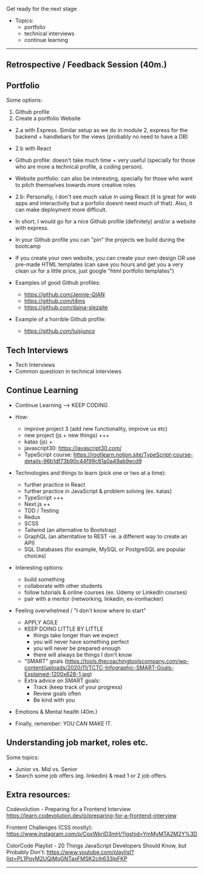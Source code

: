 

<!-- Status: draft -->



Get ready for the next stage

  - Topics:
    - portfolio
    - technical interviews
    - continue learning

____


## Retrospective / Feedback Session (40m.)


## Portfolio

<!--

Slides (WIP): 

https://docs.google.com/presentation/d/1Q3chdaEdK8VTq4tQFQDxBo0jjZL1mZ6Dr7XOQvLYwDU/edit?usp=sharing

-->

Some options:

1. Github profile
2. Create a portfolio Website
  - 2.a with Express. Similar setup as we do in module 2, express for the backend + handlebars for the views (probably no need to have a DB)
  - 2.b with React


- Github profile: doesn't take much time + very useful (specially for those who are more a technical profile, a coding person).
- Website portfolio: can also be interesting, specially for those who want to pitch themselves towards more creative roles


- 2.b: Personally, I don't see much value in using React (it is great for web apps and interactivity but a porfolio doesnt need much of that). Also, it can make deployment more difficult.

- In short, I would go for a nice Github profile (definitely) and/or a website with express.

- In your Github profile you can "pin" the projects we build during the bootcamp

- If you create your own website, you can create your own design OR use pre-made HTML templates (can save you hours and get you a very clean ux for a little price, just google "html portfolio templates")


- Examples of good Github profiles:
  - https://github.com/Jennie-QIAN
  - https://github.com/t4ms
  - https://github.com/daina-slezaite

- Example of a horrible Github profile:
  - https://github.com/luisjunco





## Tech Interviews
  - Tech Interviews
  - Common questiosn in technical interviews

<!--

Slides (WIP): 

https://docs.google.com/presentation/d/17JxJ4gi5aswc7XmXb2OC9auOLHItiSkwTxuiwZLYChs/edit?usp=sharing

-->

## Continue Learning

  - Continue Learning --> KEEP CODING

  - How: 
      - improve project 3 (add new functionality, improve ux etc)
      - new project (js + new things) +++
      - katas (js) +
      - javascript30: https://javascript30.com/
      - TypeScript course: https://rootlearn.notion.site/TypeScript-course-details-96b1df73b90c44f99c61a0a49ab9ecd9


  - Technologies and things to learn (pick one or two at a time): 
    - further practice in React
    - further practice in JavaScript & problem solving (ex. katas)
    - TypeScript +++
    - Next.js ++
    - TDD / Testing
    - Redux
    - SCSS
    - Tailwind (an alternative to Bootstrap)
    - GraphQL (an alterntative to REST -ie. a different way to create an API)
    - SQL Databases (for example, MySQL or PostgreSQL are popular choices)

    

  - Interesting options:
    - build something
    - collaborate with other students
    - follow tutorials & online courses (ex. Udemy or LinkedIn courses)
    - pair with a mentor (networking, linkedin, ex-ironhacker)

  - Feeling overwhelmed / "I don't know where to start" 
    - APPLY AGILE
    - KEEP DOING LITTLE BY LITTLE
      - things take longer than we expect
      - you will never have something perfect
      - you will never be prepared enough
      - there will always be things I don't know
    - "SMART" goals (https://tools.thecoachingtoolscompany.com/wp-content/uploads/2020/11/TCTC-Infographic-SMART-Goals-Explained-1200x628-1.jpg)
    - Extra advice on SMART goals:
      - Track (keep track of your progress)
      - Review goals often
      - Be kind with you


- Emotions & Mental health (40m.)


- Finally, remember: YOU CAN MAKE IT.


<!--

## Technical interview questions

https://gist.github.com/IH-WebDev-TA-Remote/324bb37af5886d83622cb82fb3dc6008

-->



## Understanding job market, roles etc.

Some topics:
- Junior vs. Mid vs. Senior
- Search some job offers (eg. linkedin) & read 1 or 2 job offers.

<!--
@Luis: see some notes in "Feeling ready" (w7d1)
-->



## Extra resources:

Codevolution - Preparing for a Frontend Interview
https://learn.codevolution.dev/p/preparing-for-a-frontend-interview


Frontent Challenges (CSS mostly):
https://www.instagram.com/p/CoxWkrjD3mH/?igshid=YmMyMTA2M2Y%3D


ColorCode Playlist - 20 Things JavaScript Developers Should Know, but Probably Don't:
https://www.youtube.com/playlist?list=PL1PqvM2UQiMoGNTaxFMSK2cih633lpFKP


---



<!-- 

*** day one after CW: template msg ***

good morning @everyone!!

a new journey starts today for most of you, all the best for the job search!!

Remember:
- keep sending applications + keep coding
- set realistic, "smart" goals
- perseverate & embrace failure
- enjoy the process!!


 -->
